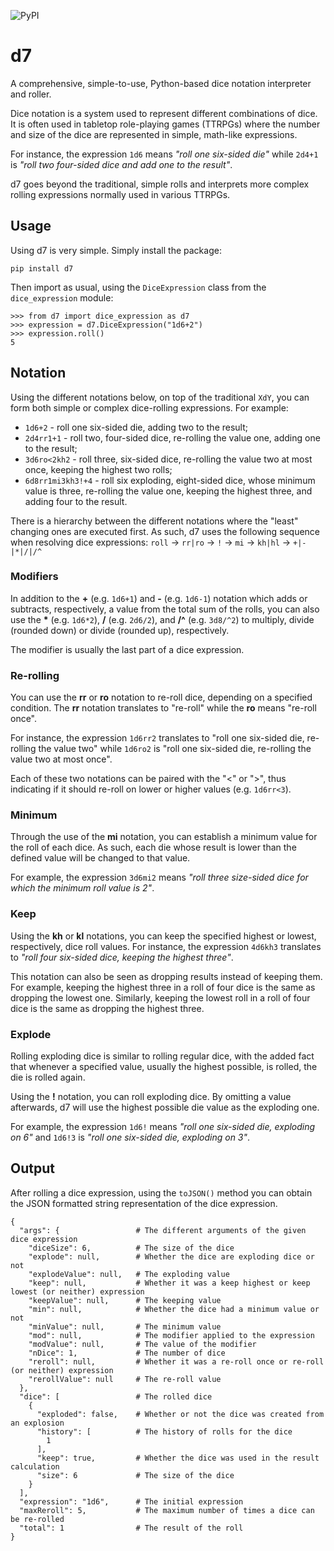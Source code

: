 ![PyPI](https://img.shields.io/pypi/v/d7)

# d7
A comprehensive, simple-to-use, Python-based dice notation interpreter and roller.

Dice notation is a system used to represent different combinations of dice. It is often used in tabletop role-playing games (TTRPGs) where the number and size of the dice are represented in simple, math-like expressions.

For instance, the expression `1d6` means *"roll one six-sided die"* while `2d4+1` is *"roll two four-sided dice and add one to the result"*.

d7 goes beyond the traditional, simple rolls and interprets more complex rolling expressions normally used in various TTRPGs.

## Usage

Using d7 is very simple. Simply install the package:

```
pip install d7
```

Then import as usual, using the `DiceExpression` class from the `dice_expression` module:

```
>>> from d7 import dice_expression as d7
>>> expression = d7.DiceExpression("1d6+2")
>>> expression.roll()
5
```

## Notation

Using the different notations below, on top of the traditional `XdY`, you can form both simple or complex dice-rolling expressions. For example:
* `1d6+2` - roll one six-sided die, adding two to the result;
* `2d4rr1+1` - roll two, four-sided dice, re-rolling the value one, adding one to the result;
* `3d6ro<2kh2` - roll three, six-sided dice, re-rolling the value two at most once, keeping the highest two rolls;
* `6d8rr1mi3kh3!+4` - roll six exploding, eight-sided dice, whose minimum value is three, re-rolling the value one, keeping the highest three, and adding four to the result.

There is a hierarchy between the different notations where the "least" changing ones are executed first. As such, d7 uses the following sequence when resolving dice expressions: `roll` -> `rr|ro` -> `!` -> `mi` -> `kh|hl` -> `+|-|*|/|/^`

### Modifiers

In addition to the **+** (e.g. `1d6+1`) and **-** (e.g. `1d6-1`) notation which adds or subtracts, respectively, a value from the total sum of the rolls, you can also use the **\*** (e.g. `1d6*2`), **/** (e.g. `2d6/2`), and **/^** (e.g. `3d8/^2`) to multiply, divide (rounded down) or divide (rounded up), respectively.

The modifier is usually the last part of a dice expression.

### Re-rolling
You can use the **rr** or **ro** notation to re-roll dice, depending on a specified condition. The **rr** notation translates to "re-roll" while the **ro** means "re-roll once".

For instance, the expression `1d6rr2` translates to "roll one six-sided die, re-rolling the value two" while `1d6ro2` is "roll one six-sided die, re-rolling the value two at most once".

Each of these two notations can be paired with the "<" or ">", thus indicating if it should re-roll on lower or higher values (e.g. `1d6rr<3`).

### Minimum

Through the use of the **mi** notation, you can establish a minimum value for the roll of each dice. As such, each die whose result is lower than the defined value will be changed to that value.

For example, the expression `3d6mi2` means *"roll three size-sided dice for which the minimum roll value is 2"*.

### Keep

Using the **kh** or **kl** notations, you can keep the specified highest or lowest, respectively, dice roll values. For instance, the expression `4d6kh3` translates to *"roll four six-sided dice, keeping the highest three"*.

This notation can also be seen as dropping results instead of keeping them. For example, keeping the highest three in a roll of four dice is the same as dropping the lowest one. Similarly, keeping the lowest roll in a roll of four dice is the same as dropping the highest three.

### Explode

Rolling exploding dice is similar to rolling regular dice, with the added fact that whenever a specified value, usually the highest possible, is rolled, the die is rolled again.

Using the **!** notation, you can roll exploding dice. By omitting a value afterwards, d7 will use the highest possible die value as the exploding one.

For example, the expression `1d6!` means *"roll one six-sided die, exploding on 6"* and `1d6!3` is *"roll one six-sided die, exploding on 3"*.

## Output

After rolling a dice expression, using the `toJSON()` method you can obtain the JSON formatted string representation of the dice expression.

```
{
  "args": {                 # The different arguments of the given dice expression
    "diceSize": 6,          # The size of the dice
    "explode": null,        # Whether the dice are exploding dice or not
    "explodeValue": null,   # The exploding value
    "keep": null,           # Whether it was a keep highest or keep lowest (or neither) expression
    "keepValue": null,      # The keeping value
    "min": null,            # Whether the dice had a minimum value or not
    "minValue": null,       # The minimum value
    "mod": null,            # The modifier applied to the expression
    "modValue": null,       # The value of the modifier
    "nDice": 1,             # The number of dice
    "reroll": null,         # Whether it was a re-roll once or re-roll (or neither) expression
    "rerollValue": null     # The re-roll value
  },
  "dice": [                 # The rolled dice
    {
      "exploded": false,    # Whether or not the dice was created from an explosion
      "history": [          # The history of rolls for the dice
        1
      ],
      "keep": true,         # Whether the dice was used in the result calculation
      "size": 6             # The size of the dice
    }
  ],
  "expression": "1d6",      # The initial expression
  "maxReroll": 5,           # The maximum number of times a dice can be re-rolled
  "total": 1                # The result of the roll
}
```